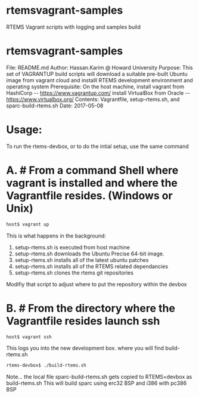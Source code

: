 # rtemsvagrant-samples
RTEMS Vagrant scripts with logging and samples build

rtemsvagrant-samples
=====================

File: 		README.md
Author:		Hassan.Karim @ Howard University
Purpose:	This set of VAGRANTUP build scripts will download a suitable 
			pre-built Ubuntu image from vagrant cloud and installl RTEMS 
			development environment and operating system
Prerequisite: On the host machine, 
		install vagrant from HashiCorp -- https://www.vagrantup.com/
		install VirtualBox from Oracle -- https://www.virtualbox.org/
Contents:	Vagrantfile, setup-rtems.sh, and sparc-build-rtems.sh
Date:		2017-05-08

Usage:
======
To run the rtems-devbox, or to do the intial setup, use the same command

A. # From a command Shell where vagrant is installed and where the 
	Vagrantfile resides. (Windows or Unix)
========================================================================
```bash
host$ vagrant up
```


This is what happens in the background:
1. setup-rtems.sh is executed from host machine 
2. setup-rtems.sh downloads the Ubuntu Precise 64-bit image. 
3. setup-rtems.sh installs all of the latest ubuntu patches
4. setup-rtems.sh installs all of the RTEMS related dependancies
5. setup-rtems.sh clones the rtems git repositories

Modifiy that script to adjust where to put the repository within the devbox

B. # From the directory where the Vagrantfile resides launch ssh
========================================================================

```bash
host$ vagrant ssh
```

This logs you into the new development box. where you will find build-rtems.sh

```bash
rtems-devbox$ ./build-rtems.sh
```

Note... the local file sparc-build-rtems.sh gets copied to RTEMS=devbox as build-rtems.sh
This will build sparc using erc32 BSP and i386 with pc386 BSP


